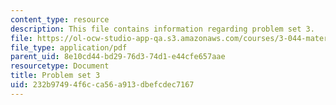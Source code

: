 ```yaml
---
content_type: resource
description: This file contains information regarding problem set 3.
file: https://ol-ocw-studio-app-qa.s3.amazonaws.com/courses/3-044-materials-processing-spring-2013/232b97494f6cca56a913dbefcdec7167_MIT3_044S13_pset3.pdf
file_type: application/pdf
parent_uid: 8e10cd44-bd29-76d3-74d1-e44cfe657aae
resourcetype: Document
title: Problem set 3
uid: 232b9749-4f6c-ca56-a913-dbefcdec7167
---
```

